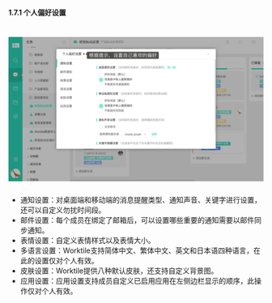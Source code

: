 #### 1.7.1 个人偏好设置
# ![](/assets/个人偏好设置.png)
* 通知设置：对桌面端和移动端的消息提醒类型、通知声音、关键字进行设置，还可以自定义勿扰时间段。
* 邮件设置：每个成员在绑定了邮箱后，可以设置哪些重要的通知需要以邮件同步通知。
* 表情设置：自定义表情样式以及表情大小。
* 多语言设置：Worktile支持简体中文、繁体中文、英文和日本语四种语言，在此的设置仅对个人有效。
* 皮肤设置：Worktile提供八种默认皮肤，还支持自定义背景图。
* 应用设置：应用设置支持成员自定义已启用应用在左侧边栏显示的顺序，此操作仅对个人有效。
